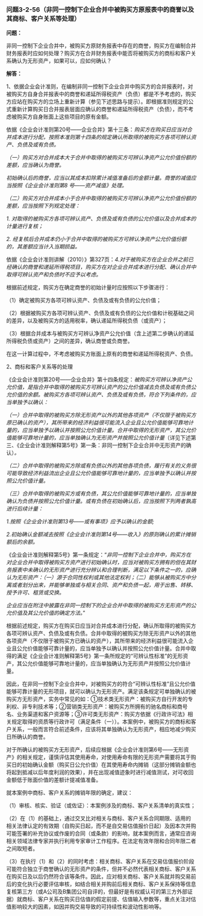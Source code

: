 ### 问题3-2-56（非同一控制下企业合并中被购买方原报表中的商誉以及其商标、客户关系等处理）

**问题：**

非同一控制下企业合并中，被购买方原财务报表中存在的商誉，购买方在编制合并财务报表时应如何处理？购买方在合并财务报表中能否将被购买方的商标和客户关系确认为无形资产，如果可以，应如何确认？

**解答：**

1、依据企业会计准则，在编制非同一控制下企业合并中购买方的合并报表时，对被购买方自身合并报表中的商誉和递延所得税资产（负债）都是不予考虑的，购买方应站在购买方的立场上重新计算（参见下述思路与提示）。即根据准则规定的公式重新计算购买日合并报表层面应确认的商誉和递延所得税资产（负债），而不考虑被购买方自身账面上这些项目的原有金额。

依据《企业会计准则第20号——企业合并》第十三条：*购买方在购买日应当对合并成本进行分配，按照本准则第十四条的规定确认所取得的被购买方各项可辨认资产、负债及或有负债。*

*（一）购买方对合并成本大于合并中取得的被购买方可辨认净资产公允价值份额的差额，应当确认为商誉。*

*初始确认后的商誉，应当以其成本扣除累计减值准备后的金额计量。商誉的减值应当按照《企业会计准则第8
号——资产减值》处理。*

*（二）购买方对合并成本小于合并中取得的被购买方可辨认净资产公允价值份额的差额，应当按照下列规定处理：*

*1.
对取得的被购买方各项可辨认资产、负债及或有负债的公允价值以及合并成本的计量进行复核；*

*2.
经复核后合并成本仍小于合并中取得的被购买方可辨认净资产公允价值份额的，其差额应当计入当期损益。*

依据《企业会计准则讲解（2010）》第327页：*4.对于被购买方在企业合并之前已经确认的商誉和递延所得税项目，购买方在对企业合并成本进行分配、确认合并中取得可辨认资产和负债时不应予以考虑。*

根据前述规定，购买方在确定商誉的初始计量时应按照以下步骤进行：

（1）确定被购买方各项可辨认资产、负债及或有负债的公允价值；

（2）根据被购买方各项可辨认资产、负债及或有负债的公允价值和计税基础之间的差异，以及被购买方的适用税率，确认递延所得税负债（或资产）；

（3）根据合并成本与被购买方可辨认净资产公允价值（含上述第二步确认的递延所得税负债或资产）之间的差异，确认商誉或负商誉。

在这一计算过程中，不考虑被购买方账面上原有的商誉和递延所得税资产、负债。

2、商标和客户关系等的处理

《企业会计准则第20号——企业合并》第十四条规定：*被购买方可辨认净资产公允价值，是指合并中取得的被购买方可辨认资产的公允价值减去负债及或有负债公允价值的余额。被购买方各项可辨认资产、负债及或有负债，符合下列条件的，应当单独予以确认：*

*（一）合并中取得的被购买方除无形资产以外的其他各项资产（不仅限于被购买方原已确认的资产），其所带来的经济利益很可能流入企业且公允价值能够可靠地计量的，应当单独予以确认并按照公允价值计量。合并中取得的无形资产，其公允价值能够可靠地计量的，应当单独确认为无形资产并按照公允价值计量*（详见下述第三、《企业会计准则解释第5号》第一条：非同一控制下企业合并中无形资产的确认）*。*

*（二）合并中取得的被购买方除或有负债以外的其他各项负债，履行有关的义务很可能导致经济利益流出企业且公允价值能够可靠地计量的，应当单独予以确认并按照公允价值计量。*

*（三）合并中取得的被购买方或有负债，其公允价值能够可靠地计量的，应当单独确认为负债并按照公允价值计量。或有负债在初始确认后，应当按照下列两者孰高进行后续计量：*

*1.按照《企业会计准则第13号——或有事项》应予以确认的金额;*

*2.初始确认金额减去按照《企业会计准则第14号——收入》的原则确认的累计摊销额后的余额。*

《企业会计准则解释第5号》第一条规定：“*非同一控制下企业合并中，购买方在对企业合并中取得被购买方资产进行初始确认时，应当对被购买方拥有的但在其财务报表中未确认的无形资产进行充分辨认和合理判断，满足以下条件之一的，应确认为无形资产：（一）源于合同性权利或其他法定权利；（二）能够从被购买方中分离或者划分出来，并能够单独或与相关合同、资产和负债一起，用于出售、转移、授予许可、租赁或交换。*

*企业应当在附注中披露在非同一控制下的企业合并中取得的被购买方无形资产的公允价值及其公允价值的确定方法。*”

根据前述规定，购买方在购买日应当对合并成本进行分配，确认所取得的被购买方各项可辨认资产、负债及或有负债。合并中取得的被购买方除无形资产以外的其他各项资产（不仅限于被购买方已确认的资产），其所带来的经济利益很可能流入企业且公允价值能够可靠计量的，应当单独予以确认并按照公允价值计量。合并中取得的满足《企业会计准则解释第5号》第一条所规定的“可辨认性标准”的无形资产，其公允价值能够可靠地计量的，应当单独确认为无形资产并按照公允价值计量。

因此，在非同一控制下企业合并中，对被购买方的符合“可辨认性标准”且公允价值能够可靠计量的无形项目，就可以确认为无形资产。满足该条规定可单独确认的被购买方无形资产，实务中常见的如：①技术类无形资产：被购买方自行开发的专利权、非专利技术等；②营销类无形资产：被购买方所拥有的驰名商标和商号名、业务渠道和客户资源等；③许可类无形资产：购买方依据《行政许可法》相关规定取得的资质等行政许可（满足条件（一））。本案例中，被购买方的商标和客户关系，一般而言符合前述条件，应该将其单独确认为无形资产，相应地减少购买日所确认的商誉。

对于所确认的被购买方无形资产，后续应根据《企业会计准则第6号——无形资产》的相关规定，谨慎评估其使用寿命，对使用寿命有限的无形资产需要将其于购买日的初始确认金额（购买日公允价值）在其使用寿命内摊销（这部分摊销金额也将起到抵减以后年度利润的效果），并在出现减值迹象时进行减值测试，对可收回金额低于账面价值的差额计提减值准备。

就本案例中商标、客户关系的摊销年限的确定，建议：

（1）审核、核实、验证（或佐证）：本案例涉及的商标、客户关系清单的真实性；

（2）在（1）的基础上，通过交叉比对相关与商标、客户关系合同期限、适用的相关法律认定的有效期（自购买日起，而不是自交易估值报价日起）及因本次并购可能签署的补充协议或作废的合同（或条款）的影响，就本案例而言，通常应咨询相关领域法律专家并执行利用专家审计工作程序。在法定有效年限和合同年限二者之间取短者。

（3）在执行（1）和（2）的同时考虑：相关商标、客户关系在交易估值报价阶段可能符合独立于商誉确认的无形资产的条件，但并不必然代表相关商标、客户关系在购买日及以后仍然符合该等条件。因此，应对相关商标、客户关系就并购交易前后的变化执行必要评估审核，如结合相关并购前后相关商标、客户关系保持等信息复核第三方（或A公司及B集团公司自评的，但最好是有权威认可的第三方外部证据）就商标、客户关系在购买日估值的假定前提、估值输入参数等，重点关注对估值影响较大的因素，如因并购交易导致的可持续性和波动性影响等。